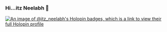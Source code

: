 ### Hi...itz Neelabh 👋

<!--
**itz-Neelabh/itz-Neelabh** is a ✨ _special_ ✨ repository because its `README.md` (this file) appears on your GitHub profile.

Here are some ideas to get you started:

- 🔭 I’m currently working on ...
- 🌱 I’m currently learning ...
- 👯 I’m looking to collaborate on ...
- 🤔 I’m looking for help with ...
- 💬 Ask me about ...
- 📫 How to reach me: ...
- 😄 Pronouns: ...
- ⚡ Fun fact: ...
-->
[![An image of @itz_neelabh's Holopin badges, which is a link to view their full Holopin profile](https://holopin.me/itz_neelabh)](https://holopin.io/@itz_neelabh)
